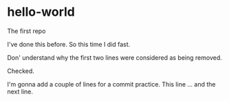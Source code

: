 # hello-world
The first repo

I've done this before. So this time I did fast. 

Don' understand why the first two lines were considered as being removed.

Checked.

I'm gonna add a couple of lines for a commit practice. This line ...
and the next line.
